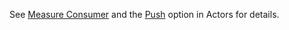 <!-- CapabilityStatement-MeasureConsumer-API-Push-intro.md {% comment %}
*****************************************************************************************
*                            WARNING: DO NOT EDIT THIS FILE                             *
*                                                                                       *
* This file is generated by SUSHI. Any edits you make to this file will be overwritten. *
*                                                                                       *
* To change the contents of this file, edit the original source file at:                *
* ig-data\input\includes\CapabilityStatement-MeasureConsumer-API-Push-intro.md          *
*****************************************************************************************
{% endcomment %} -->
See <a href='actors.html#measure-consumer'>Measure Consumer</a> and the <a href='actors.html#push-option'>Push</a> option in Actors for details.